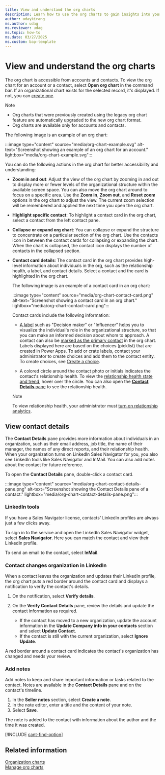 ```yaml
---
title: View and understand the org charts
description: Learn how to use the org charts to gain insights into your customers' organizational structure and identify key decision-makers.
author: udaykirang
ms.author: udag
ms.reviewer: udag
ms.topic: how-to
ms.date: 03/27/2025
ms.custom: bap-template
---
```


# View and understand the org charts

The org chart is accessible from accounts and contacts. To view the org chart for an account or a contact, select **Open org chart** in the command bar. If an organizational chart exists for the selected record, it's displayed. If not, you can [create one](manage-org-charts.md#create-or-edit-an-org-chart).

>[!NOTE]
>
>- Org charts that were previously created using the legacy org chart feature are automatically upgraded to the new org chart format.
>- Org charts are available only for accounts and contacts.

The following image is an example of an org chart:

:::image type="content" source="media/org-chart-example.svg" alt-text="Screenshot showing an example of an org chart for an account." lightbox="media/org-chart-example.svg":::

You can do the following actions in the org chart for better accessibility and understanding:

- **Zoom in and out**: Adjust the view of the org chart by zooming in and out to display more or fewer levels of the organizational structure within the available screen space. You can also move the org chart around to focus on a specific area. Use the **Zoom in**, **Zoom out**, and **Reset zoom** options in the org chart to adjust the view. The current zoom selection will be remembered and applied the next time you open the org chart.

- **Highlight specific contact**: To highlight a contact card in the org chart, select a contact from the left contact pane. 

- **Collapse or expand org chart**: You can collapse or expand the structure to concentrate on a particular section of the org chart. Use the contacts icon in between the contact cards for collapsing or expanding the chart. When the chart is collapsed, the contact icon displays the number of contacts in the collapsed section.

- **Contact card details**: The contact card in the org chart provides high-level information about individuals in the org, such as the relationship health, a label, and contact details. Select a contact and the card is highlighted in the org chart.  

    The following image is an example of a contact card in an org chart:

    :::image type="content" source="media/org-chart-contact-card.png" alt-text="Screenshot showing a contact card in an org chart." lightbox="media/org-chart-contact-card.png":::

    Contact cards include the following information:

    - [A label](manage-org-charts.md#add-a-label-to-a-contact) such as "Decision maker" or "Influencer" helps you to visualize the individual's role in the organizational structure, so that you can make an informed decision about whom to approach. A contact can also be [marked as the primary contact](manage-org-charts.md#set-a-contact-as-primary) in the org chart.  
        Labels displayed here are based on the choices (picklist) that are created in Power Apps. To add or crate labels, contact your administrator to create choices and add them to the contact entity. To create choices, see [Create a choice](/power-apps/maker/data-platform/custom-picklists).

    - A colored circle around the contact photo or initials indicates the contact's relationship health. To view the [relationship health state and trend](relationship-analytics-kpi-calculations.md#compute-the-relationship-health-and-health-trend), hover over the circle. You can also open the [**Contact Details** pane](#view-contact-details) to see the relationship health.

  > [!NOTE]
  > To view relationship health, your administrator must [turn on relationship analytics](configure-relationship-analytics.md).

## View contact details

The **Contact Details** pane provides more information about individuals in an organization, such as their email address, job title, the name of their manager, the names of any direct reports, and their relationship health. When your organization turns on LinkedIn Sales Navigator for you, you also see LinkedIn tools like Sales Navigator and InMail. You can also add notes about the contact for future reference.

To open the **Contact Details** pane, double-click a contact card.

:::image type="content" source="media/org-chart-contact-details-pane.png" alt-text="Screenshot showing the Contact Details pane of a contact." lightbox="media/org-chart-contact-details-pane.png":::

### LinkedIn tools

If you have a Sales Navigator license, contacts' LinkedIn profiles are always just a few clicks away.

To sign in to the service and open the LinkedIn Sales Navigator widget, select **Sales Navigator**. Here you can match the contact and view their LinkedIn profile.

To send an email to the contact, select **InMail**.

### Contact changes organization in LinkedIn

When a contact leaves the organization and updates their LinkedIn profile, the org chart puts a red border around the contact card and displays a notification to verify the contact's details.

1. On the notification, select **Verify details**.

1. On the **Verify Contact Details** pane, review the details and update the contact information as required.

    - If the contact has moved to a new organization, update the account information in the **Update Company info in your contacts** section and select **Update Contact**.
    - If the contact is still with the current organization, select **Ignore Update**.

A red border around a contact card indicates the contact's organization has changed and needs your review.

### Add notes

Add notes to keep and share important information or tasks related to the contact. Notes are available in the **Contact Details** pane and on the contact's timeline.

1. In the **Seller notes** section, select **Create a note**.
1. In the note editor, enter a title and the content of your note.
1. Select **Save**.

The note is added to the contact with information about the author and the time it was created.

[!INCLUDE [cant-find-option](../includes/cant-find-option.md)]

## Related information

[Organization charts](organization-charts.md)  
[Manage org charts](manage-org-charts.md)

